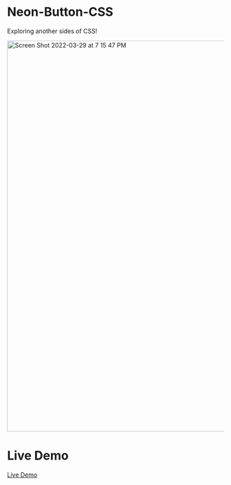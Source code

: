 # Neon-Button-CSS
Exploring another sides of CSS!

<img width="909" alt="Screen Shot 2022-03-29 at 7 15 47 PM" src="https://user-images.githubusercontent.com/69011963/160632083-140d9b56-a7be-41fb-b7ae-e2cf82397854.png">

# Live Demo
[Live Demo](https://github.com/Rustamxon7/Neon-Button-CSS/settings/pages)
